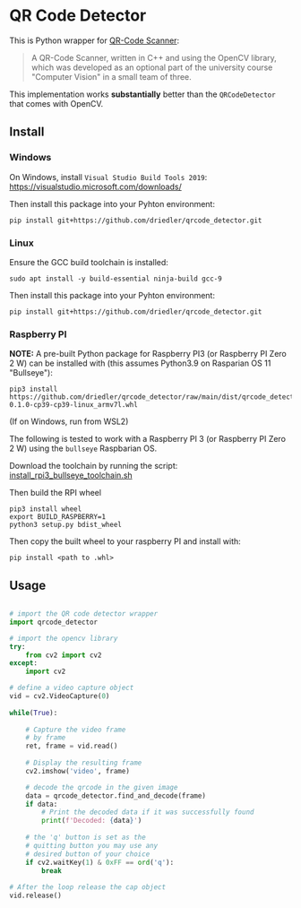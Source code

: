 # QR Code Detector

This is Python wrapper for [QR-Code Scanner](https://github.com/PhilS94/QR-Code-Scanner):

> A QR-Code Scanner, written in C++ and using the OpenCV library, which was developed as an optional part of the university course "Computer Vision" in a small team of three.

This implementation works __substantially__ better than the `QRCodeDetector` that comes with OpenCV.


## Install


### Windows

On Windows, install `Visual Studio Build Tools 2019`:
https://visualstudio.microsoft.com/downloads/

Then install this package into your Pyhton environment:
```
pip install git+https://github.com/driedler/qrcode_detector.git
```



### Linux

Ensure the GCC build toolchain is installed:

```
sudo apt install -y build-essential ninja-build gcc-9
```

Then install this package into your Pyhton environment:
```
pip install git+https://github.com/driedler/qrcode_detector.git
```



### Raspberry PI

__NOTE:__ A pre-built Python package for Raspberry PI3 (or Raspberry PI Zero 2 W) can be installed with (this assumes Python3.9 on Rasparian OS 11 "Bullseye"):

```
pip3 install https://github.com/driedler/qrcode_detector/raw/main/dist/qrcode_detector-0.1.0-cp39-cp39-linux_armv7l.whl
```


(If on Windows, run from WSL2)

The following is tested to work with a Raspberry PI 3 (or Raspberry PI Zero 2 W)
using the `bullseye` Raspbarian OS.

Download the toolchain by running the script: [install_rpi3_bullseye_toolchain.sh](cpp/install_rpi3_bullseye_toolchain.sh)


Then build the RPI wheel
```
pip3 install wheel
export BUILD_RASPBERRY=1
python3 setup.py bdist_wheel
```

Then copy the built wheel to your raspberry PI and install with:
```
pip install <path to .whl>
```

## Usage

```python

# import the QR code detector wrapper
import qrcode_detector

# import the opencv library
try:
    from cv2 import cv2
except:
    import cv2

# define a video capture object
vid = cv2.VideoCapture(0)
  
while(True):
      
    # Capture the video frame
    # by frame
    ret, frame = vid.read()
  
    # Display the resulting frame
    cv2.imshow('video', frame)

    # decode the qrcode in the given image
    data = qrcode_detector.find_and_decode(frame)
    if data:
        # Print the decoded data if it was successfully found
        print(f'Decoded: {data}')
      
    # the 'q' button is set as the
    # quitting button you may use any
    # desired button of your choice
    if cv2.waitKey(1) & 0xFF == ord('q'):
        break
  
# After the loop release the cap object
vid.release()

```

